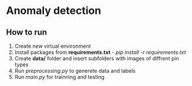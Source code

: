 # Anomaly detection

## How to run
1. Create new virtual environment
2. Install packages from **requirements.txt** - *pip install -r requirements.txt*
3. Create **data/** folder and insert subfolders with images of diffrent pin types
4. Run *preprocessing.py* to generete data and labels
5. Run *main.py* for trainning and testing

